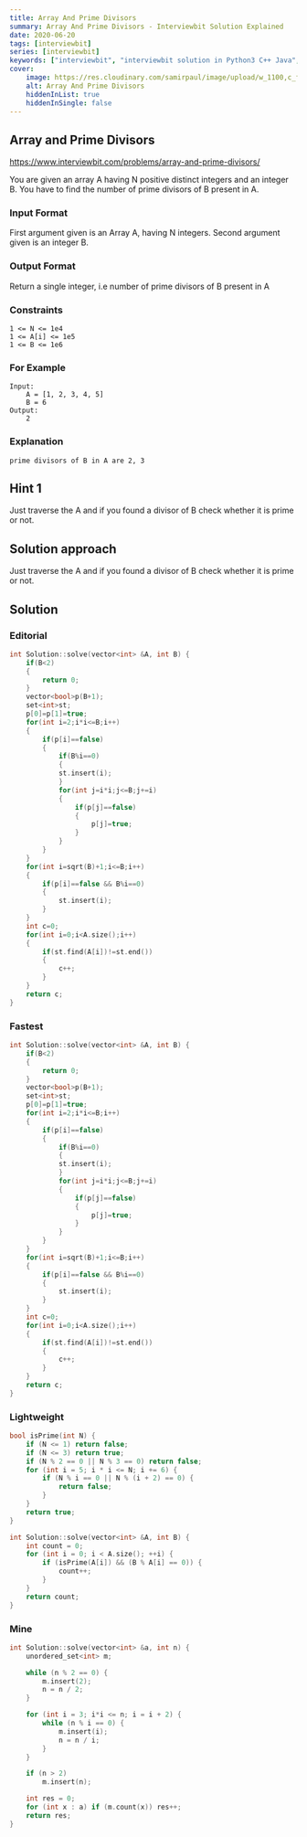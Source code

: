 ```yaml
---
title: Array And Prime Divisors
summary: Array And Prime Divisors - Interviewbit Solution Explained
date: 2020-06-20
tags: [interviewbit]
series: [interviewbit]
keywords: ["interviewbit", "interviewbit solution in Python3 C++ Java", "Array And Prime Divisors Solution Explained"]
cover:
    image: https://res.cloudinary.com/samirpaul/image/upload/w_1100,c_fit,co_rgb:FFFFFF,l_text:Arial_75_bold:Array And Prime Divisors - Solution Explained/problem-solving.webp
    alt: Array And Prime Divisors
    hiddenInList: true
    hiddenInSingle: false
---
```


## Array and Prime Divisors

https://www.interviewbit.com/problems/array-and-prime-divisors/

You are given an array A having N positive distinct integers and an integer B.
You have to find the number of prime divisors of B present in A.

### Input Format

First argument given is an Array A, having N integers.
Second argument given is an integer B. 

### Output Format

Return a single integer, i.e number of prime divisors of B present in A

### Constraints

```
1 <= N <= 1e4
1 <= A[i] <= 1e5
1 <= B <= 1e6
```

### For Example

```
Input:
    A = [1, 2, 3, 4, 5]
    B = 6
Output:
    2
```

### Explanation
```
prime divisors of B in A are 2, 3
```

## Hint 1
Just traverse the A and if you found a divisor of B check whether it is prime or not.

## Solution approach

Just traverse the A and if you found a divisor of B check whether it is prime or not.

## Solution
### Editorial
```cpp
int Solution::solve(vector<int> &A, int B) {
    if(B<2)
    {
        return 0;
    }
    vector<bool>p(B+1);
    set<int>st;
    p[0]=p[1]=true;
    for(int i=2;i*i<=B;i++)
    {
        if(p[i]==false)
        {
            if(B%i==0)
            {
            st.insert(i);
            }
            for(int j=i*i;j<=B;j+=i)
            {
                if(p[j]==false)
                {
                    p[j]=true;
                }
            }
        }
    }
    for(int i=sqrt(B)+1;i<=B;i++)
    {
        if(p[i]==false && B%i==0)
        {
            st.insert(i);
        }
    }
    int c=0;
    for(int i=0;i<A.size();i++)
    {
        if(st.find(A[i])!=st.end())
        {
            c++;
        }
    }
    return c;
}
```

### Fastest
```cpp
int Solution::solve(vector<int> &A, int B) {
    if(B<2)
    {
        return 0;
    }
    vector<bool>p(B+1);
    set<int>st;
    p[0]=p[1]=true;
    for(int i=2;i*i<=B;i++)
    {
        if(p[i]==false)
        {
            if(B%i==0)
            {
            st.insert(i);
            }
            for(int j=i*i;j<=B;j+=i)
            {
                if(p[j]==false)
                {
                    p[j]=true;
                }
            }
        }
    }
    for(int i=sqrt(B)+1;i<=B;i++)
    {
        if(p[i]==false && B%i==0)
        {
            st.insert(i);
        }
    }
    int c=0;
    for(int i=0;i<A.size();i++)
    {
        if(st.find(A[i])!=st.end())
        {
            c++;
        }
    }
    return c;
}
```
### Lightweight
```cpp
bool isPrime(int N) {
    if (N <= 1) return false;
    if (N <= 3) return true;
    if (N % 2 == 0 || N % 3 == 0) return false;
    for (int i = 5; i * i <= N; i += 6) {
        if (N % i == 0 || N % (i + 2) == 0) {
            return false;
        }
    }
    return true;
}

int Solution::solve(vector<int> &A, int B) {
    int count = 0;
    for (int i = 0; i < A.size(); ++i) {
        if (isPrime(A[i]) && (B % A[i] == 0)) {
            count++;
        }
    }
    return count;
}

```

### Mine
```cpp
int Solution::solve(vector<int> &a, int n) {
    unordered_set<int> m;

    while (n % 2 == 0) {
        m.insert(2);
        n = n / 2;
    }

    for (int i = 3; i*i <= n; i = i + 2) {
        while (n % i == 0) {
            m.insert(i);
            n = n / i;
        }
    }

    if (n > 2)
        m.insert(n);

    int res = 0;
    for (int x : a) if (m.count(x)) res++;
    return res;
}
```
